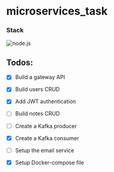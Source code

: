 # microservices_task

### Stack
![node.js](https://img.shields.io/badge/-node.js-404040?style=for-the-badge&logo=node.js)
## Todos:
- [x] Build a gateway API
- [x] Build users CRUD
- [x] Add JWT authentication
- [ ] Build notes CRUD
- [ ] Create a Kafka producer
- [x] Create a Kafka consumer
- [ ] Setup the email service
- [x] Setup Docker-compose file 

 
